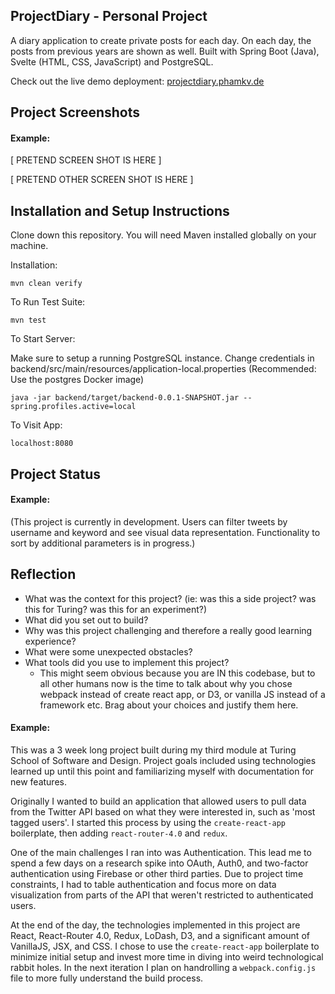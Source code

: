 ## ProjectDiary - Personal Project

A diary application to create private posts for each day. On each day, the posts from previous years are shown as well. Built with Spring Boot (Java), Svelte (HTML, CSS, JavaScript) and PostgreSQL.

Check out the live demo deployment: [projectdiary.phamkv.de](https://projectdiary.phamkv.de/)

## Project Screenshots

#### Example:   

[ PRETEND SCREEN SHOT IS HERE ]

[ PRETEND OTHER SCREEN SHOT IS HERE ]

## Installation and Setup Instructions

Clone down this repository. You will need Maven installed globally on your machine.  

Installation:

`mvn clean verify`

To Run Test Suite:  

`mvn test`  

To Start Server:

Make sure to setup a running PostgreSQL instance. Change credentials in backend/src/main/resources/application-local.properties (Recommended: Use the postgres Docker image)

`java -jar backend/target/backend-0.0.1-SNAPSHOT.jar --spring.profiles.active=local`  

To Visit App:

`localhost:8080` 

## Project Status
#### Example:

(This project is currently in development. Users can filter tweets by username and keyword and see visual data representation. Functionality to sort by additional parameters is in progress.)


## Reflection

  - What was the context for this project? (ie: was this a side project? was this for Turing? was this for an experiment?)
  - What did you set out to build?
  - Why was this project challenging and therefore a really good learning experience?
  - What were some unexpected obstacles?
  - What tools did you use to implement this project?
      - This might seem obvious because you are IN this codebase, but to all other humans now is the time to talk about why you chose webpack instead of create react app, or D3, or vanilla JS instead of a framework etc. Brag about your choices and justify them here.  

#### Example:  

This was a 3 week long project built during my third module at Turing School of Software and Design. Project goals included using technologies learned up until this point and familiarizing myself with documentation for new features.  

Originally I wanted to build an application that allowed users to pull data from the Twitter API based on what they were interested in, such as 'most tagged users'. I started this process by using the `create-react-app` boilerplate, then adding `react-router-4.0` and `redux`.  

One of the main challenges I ran into was Authentication. This lead me to spend a few days on a research spike into OAuth, Auth0, and two-factor authentication using Firebase or other third parties. Due to project time constraints, I had to table authentication and focus more on data visualization from parts of the API that weren't restricted to authenticated users.

At the end of the day, the technologies implemented in this project are React, React-Router 4.0, Redux, LoDash, D3, and a significant amount of VanillaJS, JSX, and CSS. I chose to use the `create-react-app` boilerplate to minimize initial setup and invest more time in diving into weird technological rabbit holes. In the next iteration I plan on handrolling a `webpack.config.js` file to more fully understand the build process.
